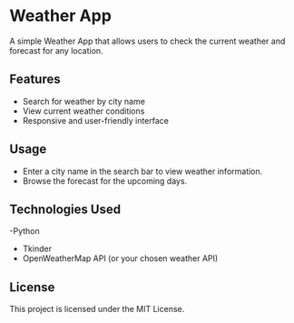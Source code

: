 # Weather App

A simple Weather App that allows users to check the current weather and forecast for any location.

## Features

- Search for weather by city name
- View current weather conditions
- Responsive and user-friendly interface

## Usage

- Enter a city name in the search bar to view weather information.
- Browse the forecast for the upcoming days.

## Technologies Used
-Python
- Tkinder
- OpenWeatherMap API (or your chosen weather API)

## License

This project is licensed under the MIT License.

